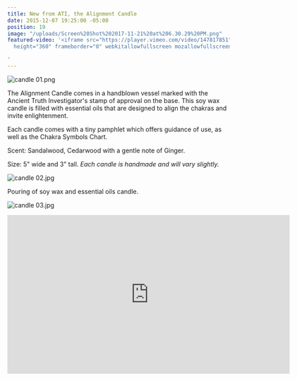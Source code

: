 ```yaml
---
title: New from ATI, the Alignment Candle
date: 2015-12-07 19:25:00 -05:00
position: 19
image: "/uploads/Screen%20Shot%202017-11-21%20at%206.30.29%20PM.png"
featured-video: '<iframe src="https://player.vimeo.com/video/147817851" width="640"
  height="360" frameborder="0" webkitallowfullscreen mozallowfullscreen allowfullscreen></iframe>

'
---
```


![candle 01.png](/uploads/candle%2001.png)

The Alignment Candle comes in a handblown vessel marked with the Ancient Truth Investigator's stamp of approval on the base. This soy wax candle is filled with essential oils that are designed to align the chakras and invite enlightenment.

Each candle comes with a tiny pamphlet which offers guidance of use, as well as the Chakra Symbols Chart.

Scent: Sandalwood, Cedarwood with a gentle note of Ginger.

Size: 5" wide and 3" tall. *Each candle is handmade and will vary slightly.*

![candle 02.jpg](/uploads/candle%2002.jpg)

Pouring of soy wax and essential oils candle.

![candle 03.jpg](/uploads/candle%2003.jpg)

<iframe src="https://player.vimeo.com/video/147817851" width="640" height="360" frameborder="0" webkitallowfullscreen mozallowfullscreen allowfullscreen></iframe>